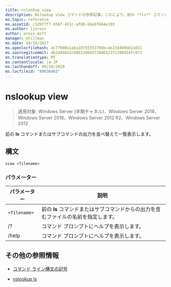 ```yaml
---
title: nslookup view
description: Nslookup view コマンドの参照記事。これにより、前の **ls** コマンドまたはサブコマンドの出力が並べ替えられ、一覧表示されます。
ms.topic: reference
ms.assetid: c1d9fff7-b567-451c-af80-6be8f604e193
ms.author: lizross
author: eross-msft
manager: mtillman
ms.date: 10/16/2017
ms.openlocfilehash: 4c779d0a1aba18755553766bc4e234400bb13d51
ms.sourcegitcommit: db2d46842c68813d043738d6523f13d8454fc972
ms.translationtype: MT
ms.contentlocale: ja-JP
ms.lasthandoff: 09/10/2020
ms.locfileid: "89636483"
---
```

# <a name="nslookup-view"></a>nslookup view

> 適用対象: Windows Server (半期チャネル)、Windows Server 2019、Windows Server 2016、Windows Server 2012 R2、Windows Server 2012

前の **ls** コマンドまたはサブコマンドの出力を並べ替えて一覧表示します。

## <a name="syntax"></a>構文

```
view <filename>
```

### <a name="parameters"></a>パラメーター

| パラメーター | 説明 |
| --------- | ----------- |
| `<filename>` | 前の **ls** コマンドまたはサブコマンドからの出力を含むファイルの名前を指定します。 |
| /? | コマンド プロンプトにヘルプを表示します。 |
| /help | コマンド プロンプトにヘルプを表示します。 |

## <a name="additional-references"></a>その他の参照情報

- [コマンド ライン構文の記号](command-line-syntax-key.md)

- [nslookup ls](nslookup-ls.md)
